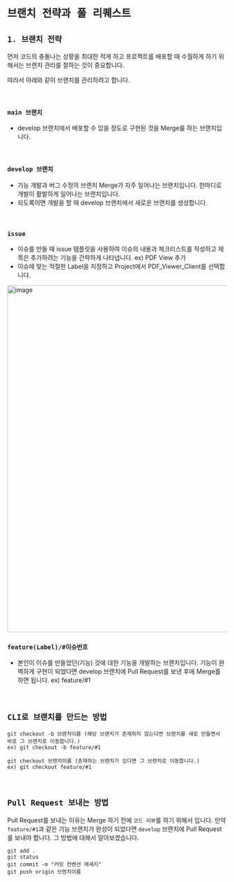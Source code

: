 # `브랜치 전략과 풀 리퀘스트` 

## `1. 브랜치 전략`

먼저 코드의 충돌나는 상황을 최대한 적게 하고 프로젝트를 배포할 때 수월하게 하기 위해서는 브랜치 관리를 잘하는 것이 중요합니다. 

따라서 아래와 같이 브랜치를 관리하려고 합니다. 

<br>

### `main 브랜치`

- develop 브랜치에서 배포할 수 있을 정도로 구현된 것을 Merge를 하는 브랜치입니다. 

<br>

### `develop 브랜치`

- 기능 개발과 버그 수정의 브랜치 Merge가 자주 일어나는 브랜치입니다. 한마디로 개발이 활발하게 일어나는 브랜치입니다. 
- 되도록이면 개발을 할 때 develop 브랜치에서 새로운 브랜치를 생성합니다.
<br>

### `issue`

- 이슈를 만들 때 issue 탬플릿을 사용하여 이슈의 내용과 체크리스트를 작성하고 제목은 추가하려는 기능을 간략하게 나타냅니다.  ex) PDF View 추가
- 이슈에 맞는 적절한 Label을 지정하고 Project에서 PDF_Viewer_Client를 선택합니다.
  
<img width="795" alt="image" src="https://user-images.githubusercontent.com/41673190/163109215-a99b4d4e-6b74-4f75-9799-978ed27bbb9d.png">
<br>

### `feature(Label)/#이슈번호`


- 본인이 이슈를 만들었던(기능) 것에 대한 기능을 개발하는 브랜치입니다. 기능이 완벽하게 구현이 되었다면 develop 브랜치에 Pull Request를 보낸 후에 Merge를 하면 됩니다. ex) feature/#1



<br>

## `CLI로 브랜치를 만드는 방법`

```
git checkout -b 브랜치이름 (해당 브랜치가 존재하지 않는다면 브랜치를 새로 만들면서 바로 그 브랜치로 이동합니다.)
ex) git checkout -b feature/#1

git checkout 브랜치이름 (존재하는 브랜치가 있다면 그 브랜치로 이동합니다.)
ex) git checkout feature/#1
```

<br>

## `Pull Request 보내는 방법`

Pull Request를 보내는 이유는 Merge 하기 전에 `코드 리뷰`를 하기 위해서 입니다. 
만약 `feature/#1`과 같은 기능 브랜치가 완성이 되었다면 `develop` 브랜치에 Pull Request를 보내야 합니다. 그 방법에 대해서 알아보겠습니다. 

```
git add .
git status
git commit -m "커밋 컨벤션 메세지"
git push origin 브랜치이름
```
